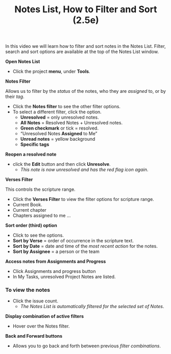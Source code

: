 ﻿---
title: Notes List, How to Filter and Sort (2.5e)
---
In this video we will learn how to filter and sort notes in the Notes List. Filter, search and sort options are available at the top of the Notes List window.

**Open Notes List**

-   Click the project **menu**, under **Tools**.

**Notes Filter**

Allows us to filter by the *status* of the notes, who they are *assigned* to, or by their *tag*.

-   Click the **Notes filter** to see the other filter options.
-   To select a different filter, click the option.
    -   **Unresolved** = only unresolved notes.
    -   **All Notes** = Resolved Notes + Unresolved notes.
    -   **Green checkmark** or tick = resolved.
    -   “Unresolved Notes **Assigned** to Me”
    -   **Unread notes** = yellow background
    -   **Specific tags**

**Reopen a resolved note**

-   click the **Edit** button and then click **Unresolve**.
    -  *This note is now unresolved and has the red flag icon again*.

**Verses Filter**

This controls the scripture range.

-   Click the **Verses Filter** to view the filter options for scripture range.
-   Current Book.
-   Current chapter
-   Chapters assigned to me …

**Sort order (third) option**

-   Click to see the options.
-   **Sort by Verse** = order of occurrence in the scripture text.
-   **Sort by Date** = date and time of the *most* *recent action* for the notes.
-   **Sort by Assignee** = a person or the team

**Access notes from Assignments and Progress**

-   Click Assignments and progress button
-   In My Tasks, unresolved Project Notes are listed.

### To view the notes

-   Click the issue count.
    -  *The Notes List is automatically filtered for the selected set of Notes*.

**Display combination of active filters**

-   Hover over the Notes filter.

**Back and Forward buttons**

-   Allows you to go back and forth between previous *filter combinations*.
